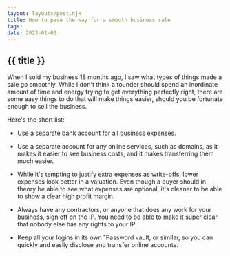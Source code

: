 ```yaml
---
layout: layouts/post.njk
title: How to pave the way for a smooth business sale
tags: 
date: 2023-01-03
---
```


## {{ title }}

When I sold my business 18 months ago, I saw what types of things made a sale go smoothly. While I don't think a founder should spend an inordinate amount of time and energy trying to get everything perfectly right, there are some easy things to do that will make things easier, should you be fortunate enough to sell the business.

Here's the short list:

- Use a separate bank account for all business expenses.

- Use a separate account for any online services, such as domains, as it makes it easier to see business costs, and it makes transferring them much easier.

- While it's tempting to justify extra expenses as write-offs, lower expenses look better in a valuation. Even though a buyer should in theory be able to see what expenses are optional, it's cleaner to be able to show a clear high profit margin.

- Always have any contractors, or anyone that does any work for your business, sign off on the IP. You need to be able to make it super clear that nobody else has any rights to your IP.

- Keep all your logins in its own 1Password vault, or similar, so you can quickly and easily disclose and transfer online accounts.

